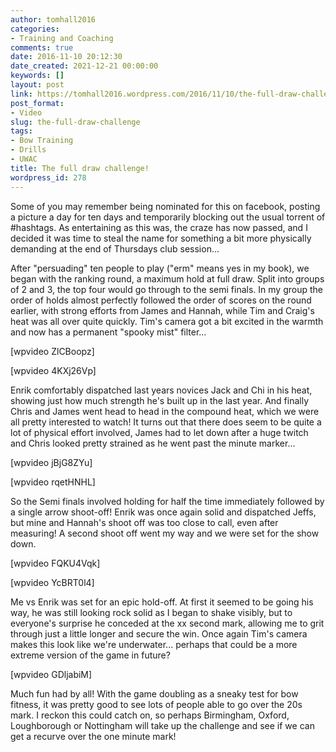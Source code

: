 ```yaml
---
author: tomhall2016
categories:
- Training and Coaching
comments: true
date: 2016-11-10 20:12:30
date_created: 2021-12-21 00:00:00
keywords: []
layout: post
link: https://tomhall2016.wordpress.com/2016/11/10/the-full-draw-challenge/
post_format:
- Video
slug: the-full-draw-challenge
tags:
- Bow Training
- Drills
- UWAC
title: The full draw challenge!
wordpress_id: 278
---
```


Some of you may remember being nominated for this on facebook, posting a picture a day for ten days and temporarily blocking out the usual torrent of #hashtags. As entertaining as this was, the craze has now passed, and I decided it was time to steal the name for something a bit more physically demanding at the end of Thursdays club session...

After "persuading" ten people to play ("erm" means yes in my book), we began with the ranking round, a maximum hold at full draw. Split into groups of 2 and 3, the top four would go through to the semi finals. In my group the order of holds almost perfectly followed the order of scores on the round earlier, with strong efforts from James and Hannah, while Tim and Craig's heat was all over quite quickly. Tim's camera got a bit excited in the warmth and now has a permanent "spooky mist" filter...

[wpvideo ZlCBoopz]

[wpvideo 4KXj26Vp]

Enrik comfortably dispatched last years novices Jack and Chi in his heat, showing just how much strength he's built up in the last year. And finally Chris and James went head to head in the compound heat, which we were all pretty interested to watch! It turns out that there does seem to be quite a lot of physical effort involved, James had to let down after a huge twitch and Chris looked pretty strained as he went past the minute marker...

[wpvideo jBjG8ZYu]

[wpvideo rqetHNHL]

So the Semi finals involved holding for half the time immediately followed by a single arrow shoot-off! Enrik was once again solid and dispatched Jeffs, but mine and Hannah's shoot off was too close to call, even after measuring! A second shoot off went my way and we were set for the show down.

[wpvideo FQKU4Vqk]

[wpvideo YcBRT0l4]

Me vs Enrik was set for an epic hold-off. At first it seemed to be going his way, he was still looking rock solid as I began to shake visibly, but to everyone's surprise he conceded at the xx second mark, allowing me to grit through just a little longer and secure the win. Once again Tim's camera makes this look like we're underwater... perhaps that could be a more extreme version of the game in future?

[wpvideo GDljabiM]

Much fun had by all! With the game doubling as a sneaky test for bow fitness, it was pretty good to see lots of people able to go over the 20s mark. I reckon this could catch on, so perhaps Birmingham, Oxford, Loughborough or Nottingham will take up the challenge and see if we can get a recurve over the one minute mark!